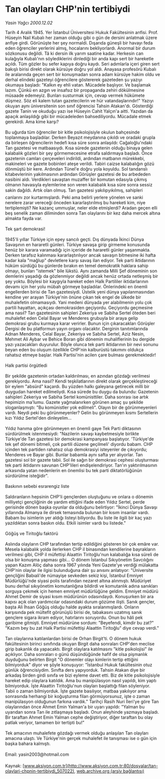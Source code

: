 # Tan olayları CHP'nin tertibiydi

*Yasin Yağcı 2000.12.02*

<div class="pNewsDetailMainContent ctx_content" itemprop="articleBody">
 Tarih 4 Aralık 1945. Yer İstanbul Üniversitesi Hukuk Fakültesinin anfisi. Prof. Hüseyin Nail Kubalı her zaman olduğu gibi o gün de dersini anlatmak üzere anfiye girdi. Görünüşte her şey normaldi. Dışarıda güneşli bir havayı feda eden öğrenciler yerlerini almış, hocalarını bekliyorlardı. Anormal bir durum sözkonusu değildi. Tâ ki dersin ilk yarım saatine kadar. Herkesin can kulağıyla Kubalı'nın söylediklerini dinlediği bir anda kapı sert bir hareketle açıldı. Tüm gözler bu sefer kapıya doğru kaydı. Seri adımlarla içeri giren sert bakışlı birisi direkt olarak kürsüye doğru yol aldı. Anayasa profesörü Kubalı ile aralarında geçen sert bir konuşmadan sonra adam kürsüye hakim oldu ve derhal elindeki gazeteyi öğrencilere göstererek gazeteden şu yazıyı okumaya başladı: "Kalkın ey ehli vatan. Mücadele başlıyor. Ve başlamak lazım. Çünkü en azgın ve insafsız bir propaganda zehiri dökülmesine müsaade edemeyiz. Bunları susturmak için, cevap vermek hükümete düşmez. Söz eli kalem tutan gazetecilerin ve hür vatandaşlarındır!" Yazıyı okuyan aynı üniversitenin son sınıf öğrencisi Tahsin Atakan'dı. Gösterdiği gazete Tanin ve okuduğu yazı ise Hüseyin Cahit Yalçın'a aitti. Yazıdan da apaçık anlaşıldığı gibi bir mücadeleden bahsediliyordu. Mücadale etmek gerekirdi. Ama kime karşı?
 <br/>
 <br/>
 Bu uğurda tüm öğrenciler bir kitle psikolojisiyle okulun bahçesinde toplanmaya başladılar. Derken Beyazıt meydanına çıkıldı ve oradaki grupla da birleşen öğrencilerin hedefi kısa süre sonra anlaşıldı: Cağaloğlu'ndaki Tan gazetesi ve matbaasıydı. Kısa sürede gazetenin olduğu binaya gelen kalabalık gözleri bir şey görmemecesine etrafa saldırmaya başladı. Önce gazetenin camları çerçeveleri indirildi, ardından matbanın mürekkebi, makineleri ve gazete bobinleri ateşe verildi. Tabiri caizse kalabalığın gözü dönmüştü bir kere. Ardından Tünel'e doğru yola koyuldu. Sol tandanslı kitabevlerinin yakılmasının ardından Görüşler gazetesi de bu arbededen nasibini aldı. Verdikleri savaştan muzaffer bir komutan edasıyla çıkmış olmanın havasıyla eylemlerine son veren kalabalık kısa süre sonra sessiz sakin dağıldı. Artık olan olmuş. Tan gazetesi yakılıpyıkılmış, sahipleri canlarını zor kurtarmışlardı. Peki ama belirli yerlere yönelen ve sanki nerelere zarar vereceği önceden kararlaştırılmış bu hareketi kim, niye tertiplemişti? Ne kazanç ummuşlar, neler elde etmişlerdi? Aradan geçen elli beş senelik zaman diliminden sonra Tan olaylarını bir kez daha mercek altına almakta fayda var.
 <br/>
 <br/>
 Tek şart demokrasi!
 <br/>
 <br/>
 1945'li yıllar Türkiye için epey sancılı geçti. Dış dünyada İkinci Dünya Savaşının en hararetli günleri. Türkiye savaşa girip girmeme konusunda henüz bir karara varamadığı için içeride de hararetli günler yaşanmakta. Derken tarafsız kalınması kararlaştırılıyor ancak savaşın bitmesine iki hafta kadar kala "mağlup" devletlere karşı savaş ilan ediyor. Tek parti iktidarının hüküm sürdüğü bu günlerde bırakın en temel demokratik haklara sahip olmayı, bunları "istemek" bile lükstü. Aynı zamanda Milli Şef döneminin son demlerini yaşadığı da gözlenmiyor değildi ancak henüz ortada netleşmiş bir şey yoktu. Böylesi bir kaygıyla hareket eden Halk Partililer iktidarlarının devamı için her yolu mübah görmeye başladılar. Önlerindeki en önemli engellerden birisi de Tan gazetesiydi. Üstelik yeni dünya yapılanmasından kendine yer arayan Türkiye'nin önüne çıkan tek engel de ülkede bir muhalefetin olmamasıydı. Yani medeni dünyada yer alabilmenin yolu çok partili hayattan, açıkçası demokrasiden geçiyordu. Geçiyordu geçmesine ama nasıl? Tan gazetesinin sahipleri Zekeriya ve Sabiha Sertel öteden beri muhalefet eden Celal Bayar ve Menderes grubuyla bir araya gelip demokrasi grubu kurmaya karar verirler. Bunun için çıkaracakları Görüşler Dergisi de bu platformun yayın organı olacaktır. Derginin tanıtımlarında Adnan Menderes, Celal Bayar, Zekeriya ve Sabiha Sertel, Aziz Nesin, Mehmet Ali Aybar ve Behice Boran gibi dönemin muhaliflerinin bu dergide yazı yazacakları duyurulur. Böyle olunca tek parti iktidarının bir nevi sonunu beyan eden bu oluşum özellikle CHP'nin kalburüstü takımını oldukça rahatsız etmeye başlar. Halk Partisi'nin acilen çare bulması gerekmektedir!
 <br/>
 <br/>
 Halk partisi örgütledi
 <br/>
 <br/>
 Bir şekilde gazetenin ortadan kaldırılması, en azından gözdağı verilmesi gerekiyordu. Ama nasıl? Kendi teşkilatlarının direkt olarak gerçekleştireceği bir eylem "absürd" kaçardı. Bu yüzden halkı galeyana getirecek milli bir duygudan hareket edilmeliydi. Kısa sürede bu duygu da bulundu: Gazetenin sahipleri Zekeriya ve Sabiha Sertel komünisttiler. Daha sonrası ise artık hepimizin ma'lumu. Gazete yağmalanırken görünen amaç şu şekilde sloganlaşmıştı: "Bu komünistler yok edilmeli". Olayın bir de görünmeyenleri vardı. Neydi peki bu görünmeyenler? Gelin bu görünmeyen kısmı Sertellerin kızı Yıldız Sertel'den dinleyelim...
 <br/>
 <br/>
 Yıldız hanıma göre görünmeyen en önemli gaye Tek Parti diktasının sürdürülmek istenmesiydi: "Nazilerin savaşı kaybetmesiyle birlikte Türkiye'de Tan gazetesi bir demokrasi kampanyası başlatıyor. 'Türkiye'de tek şef dönemi bitmeli, çok partili düzene geçilmeli' diyordu babam. CHP içinden tek partiden rahatsız olup demokrasiyi isteyenler de çıkıyordu; Menderes ve Bayar gibi. Bunlar babamla aynı safta yer alıyorlar. Tan gazetesi sol bir gazete tabii. Sol ile sağın bir demokrasi cephesi oluşturması tek parti iktidarını savunan CHP'lileri endişelendiriyor. Tan'ın yaktırılmasının arkasında yatan nedenlerin en önemlisi bu tek parti diktatörlüğünün sürdürülme isteğidir".
 <br/>
 <br/>
 Baskının sebebi esrarengiz liste
 <br/>
 <br/>
 Saldıranların hepsinin CHP'li gençlerden oluştuğunu ve onlara o dönemin milliyetçi gençliğinin de yardım ettiğini ifade eden Yıldız Sertel, perde gerisinde dönen başka oyunlar da olduğunu belirtiyor: "İkinci Dünya Savaşı yıllarında Almanya ile dirsek temasında bulunan bir kısım insanlar vardı. Babam bu isimlerin yer aldığı listeyi biliyordu. Bu liste ile ilgili bir kaç yazı yazıldıktan sonra baskın oldu. Etkili isimler vardı bu listede."
 <br/>
 <br/>
 Göğüş ve Tiritoğlu faktörü
 <br/>
 <br/>
 Aslında olayların CHP tarafından tertip edildiğini gösteren bir çok emâre var. Mesela kalabalık yolda ilerlerken CHP il binasından kendilerine bayrakların verilmesi gibi, CHP il müfettişi Alaattin Tiritoğlu'nun kalabalığa kısa süreli de olsa bir konuşma yapması gibi... O dönem İstanbul Sıkıyönetim Savcılığını yapan Kazım Alöç daha sonra 1967 yılında Yeni Gazete'ye verdiği mülakatta CHP'nin olaylar ile ilgisi bulunduğuna dair şu anısını anlatıyor: "Üniversite gençliğini Babıali'de nümayişe sevkeden sekiz kişi, İstanbul Emniyet Müdürlüğü'nde siyasi polis tarafından nezaret altına alınmıştı. Müdüriyet bunu derhal sıkıyönetim komutanlığına bildirdi ve komutanlık adına sanıkları sorguya çekmek için hemen emniyet müdürlüğüne geldim. Emniyet müdürü Ahmet Demir de siyasi kısım müdürünün odasındaydı. Konuşurken bir ara kapısı açık olan yardımcılar odasındaki durum gözüme ilişti. Sanık gençler, başta Ali İhsan Göğüş olduğu halde ayakta sıralanmışlardı. Onların karşısında pek mültefit görünüşlü birisi de, tabakasını uzatmış sanık gençlere sigara ikram ediyor, hatırlarını soruyordu. Onun bu hâli pek garibime gitmişti. Emniyet müdürüne sordum: "Beyefendi, kimdir bu zat?" "Kazım bey bu zat Halk Partisi müfettişi Alaattin Tiritoğlu" diye cevap verdi."
 <br/>
 <br/>
 Tan olaylarına katılanlardan birisi de Orhan Birgit'ti. O dönem hukuk fakültesinin birinci sınıfında okuyan Birgit daha sonraları CHP'den meclise girip bakanlık da yapacaktı. Birgit olaylara katılmasını "kitle psikolojisi" ile açıklıyor. Daha sonraları o günü düşündüğünde hafif de olsa pişmanlık duyduğunu belirten Birgit "O dönemler olayı kimlerin tertip ettiğini bilmiyorduk" diyor ve şöyle konuşuyor: "İstanbul Hukuk fakültesinin otuz günlük öğrencisiydim. Sınıfta ders yapıyorduk. Tahsin Atakan diye bir arkadaş birden girdi sınıfa ve bizi eyleme davet etti. Biz de kitle psikolojisiyle hareket edip olaylara katıldık. Ama bu manipülasyon nasıl yapıldı, kim yaptı bilmiyorduk. İşte Alaattin Tiritoğlu'nun olayları başlattığı filan söyleniyor. Tabii o zaman bilmiyorduk. İşte gazete basılıyor, matbaa yakılıyor ama sonrasında herhangi bir koğuşturma filan görmüyorsunuz, işte o zaman manipülasyon olduğunun farkına vardık." Tarihçi Rasih Nuri İleri'ye göre Tan olaylarından önce Ahmet Emin Yalman'a bir uyarı yapıldı: "Yalman bu uyarıdan sonra Tan ile zıtlaşmaya başladı. Onun aleyhinde yazmaya başladı. Bir taraftan Ahmet Emin Yalman cephe değiştiriyor, diğer taraftan bu olay patlak veriyor, tamamen bir tertipti bu!"
 <br/>
 <br/>
 Tek amacının muhalefete gözdağı vermek olduğu anlaşılan Tan olayları amacına ulaştı. Ve Türkiye'nin gerçek muhalefet ile tanışması ise o gün için başka bahara kalmıştı.
 <br/>
 <br/>
 Email: yasin2003@hotmail.com
 <br/>
</div>


Kaynak: [www.aksiyon.com.tr](http://www.aksiyon.com.tr:80/dosyalar/tan-olaylari-chpnin-tertibiydi_507022), [web.archive.org (arşiv bağlantısı)](http://web.archive.org/web/20151212151918/http://www.aksiyon.com.tr:80/dosyalar/tan-olaylari-chpnin-tertibiydi_507022)
